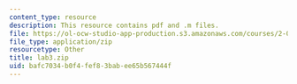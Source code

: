 ```yaml
---
content_type: resource
description: This resource contains pdf and .m files.
file: https://ol-ocw-studio-app-production.s3.amazonaws.com/courses/2-016-hydrodynamics-13-012-fall-2005/bafc7034b0f4fef83babee65b567444f_lab3.zip
file_type: application/zip
resourcetype: Other
title: lab3.zip
uid: bafc7034-b0f4-fef8-3bab-ee65b567444f
---
```

